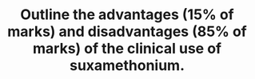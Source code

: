 ---
title: "Outline the advantages (15% of marks) and disadvantages (85% of marks) of the clinical use of suxamethonium."
entityType: SAQ
exam: PEX
college: CICM
year: 2018
sitting: A
question: 10
passRate: 46
EC_expectedDomains:
- "The question asked for an outline, hence long explanations of various aspects of pharmacology (e.g. pseudocholinesterase deficiency) were unnecessary. Headings should have included: advantages (e.g. rapid onset, rapid offset, short acting, IV or IM administration, not end organ dependent for metabolism, premixed, safe in pregnancy and neonates). The disadvantages section should have included the following headings: pharmaceutical, adverse drug reactions (including several potentially fatal ones), numerous contraindications, unpleasant side-effects and potential problems with repeat dosing."
---